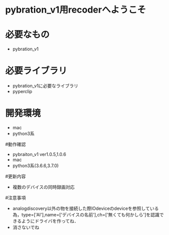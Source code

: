 # pybration_v1用recoderへようこそ

# 必要なもの
* pybration_v1

# 必要ライブラリ
* pybration_v1に必要なライブラリ
* pyperclip

# 開発環境
* mac
* python3系

#動作確認
* pybraiton_v1 ver1.0.5,1.0.6
* mac
* python3系(3.6.6,3.7.0)

#更新内容
* 複数のデバイスの同時録画対応

#注意事項
* analogdiscovery以外の物を接続した際IOdeviceのdeviceを参照している為，type=['AI'],name=['デバイスの名前'],ch=['無くても何かしら']を認識できるようにドライバを作ってね．
* 消さないでね
